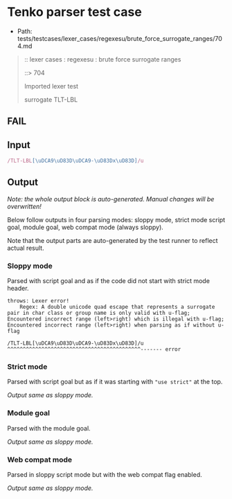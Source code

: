 # Tenko parser test case

- Path: tests/testcases/lexer_cases/regexesu/brute_force_surrogate_ranges/704.md

> :: lexer cases : regexesu : brute force surrogate ranges
>
> ::> 704
>
> Imported lexer test
>
> surrogate TLT-LBL

## FAIL

## Input

`````js
/TLT-LBL[\uDCA9\uD83D\uDCA9-\uD83Dx\uD83D]/u
`````

## Output

_Note: the whole output block is auto-generated. Manual changes will be overwritten!_

Below follow outputs in four parsing modes: sloppy mode, strict mode script goal, module goal, web compat mode (always sloppy).

Note that the output parts are auto-generated by the test runner to reflect actual result.

### Sloppy mode

Parsed with script goal and as if the code did not start with strict mode header.

`````
throws: Lexer error!
    Regex: A double unicode quad escape that represents a surrogate pair in char class or group name is only valid with u-flag; Encountered incorrect range (left>right) which is illegal with u-flag; Encountered incorrect range (left>right) when parsing as if without u-flag

/TLT-LBL[\uDCA9\uD83D\uDCA9-\uD83Dx\uD83D]/u
^^^^^^^^^^^^^^^^^^^^^^^^^^^^^^^^^^^^^^^^^^^------- error
`````

### Strict mode

Parsed with script goal but as if it was starting with `"use strict"` at the top.

_Output same as sloppy mode._

### Module goal

Parsed with the module goal.

_Output same as sloppy mode._

### Web compat mode

Parsed in sloppy script mode but with the web compat flag enabled.

_Output same as sloppy mode._
